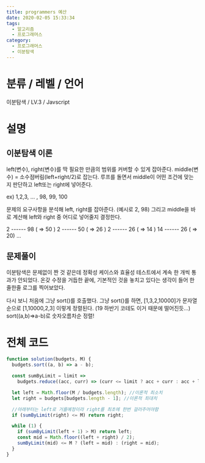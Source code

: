 ```yaml
---
title: programmers 예산
date: 2020-02-05 15:33:34
tags:
  - 알고리즘
  - 프로그래머스
category:
  - 프로그래머스
  - 이분탐색
---
```


# 분류 / 레벨 / 언어

이분탐색 / LV.3 / Javscript

# 설명

## 이분탐색 이론

left(변수), right(변수)를 딱 필요한 만큼의 범위를 커버할 수 있게 잡아준다.
middle(변수) = 소수점버림(left+right/2)로 잡는다.
루프를 돌면서 middle이 어떤 조건에 맞는지 판단하고 left또는 right에 넣어준다.

ex)
1,2,3, ... , 98, 99, 100

문제의 요구사항을 분석해 left, right를 잡아준다. (예시로 2, 98)
그리고 middle을 바로 계산해 left와 right 중 어디로 넣어줄지 결정한다.

2 ------ 98 ( => 50 )
2 ------ 50 ( => 26 )
2 ------ 26 ( => 14 )
14 ------ 26 ( => 20)
...

## 문제풀이

이분탐색은 문제없이 짠 것 같은데
정확성 케이스와 효율성 테스트에서 계속 한 개씩 통과가 안되었다.
온갖 수정을 거듭한 끝에, 기본적인 것을 놓치고 있다는 생각이 들어 한줄한줄 로그를 찍어보았다.

다시 보니 처음에 그냥 sort()를 호출했다.
그냥 sort()를 하면, [1,3,2,10000]가 문자열 순으로 [1,10000,2,3] 이렇게 정렬된다.
(19 하반기 코테도 이거 때문에 떨어진듯...)
sort((a,b)=>a-b)로 숫자오름차순 정렬!

# 전체 코드

```javascript
function solution(budgets, M) {
  budgets.sort((a, b) => a - b);

  const sumByLimit = limit =>
    budgets.reduce((acc, curr) => (curr <= limit ? acc + curr : acc + limit));

  let left = Math.floor(M / budgets.length); //이론적 최소치
  let right = budgets[budgets.length - 1]; //이론적 최대치

  //아래부터는 left로 거를예정이라 right를 최초에 한번 걸러주어야함
  if (sumByLimit(right) <= M) return right;

  while (1) {
    if (sumByLimit(left + 1) > M) return left;
    const mid = Math.floor((left + right) / 2);
    sumByLimit(mid) <= M ? (left = mid) : (right = mid);
  }
}
```
